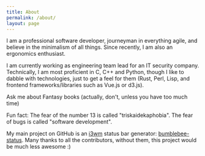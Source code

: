```yaml
---
title: About
permalink: /about/
layout: page
---
```


I am a professional software developer, journeyman in everything agile, and believe in the minimalism of all things. Since recently, I am also an ergonomics enthusiast.

I am currently working as engineering team lead for an IT security company. Technically, I am most proficient in C, C++ and Python, though I like to dabble with technologies, just to get a feel for them (Rust, Perl, Lisp, and frontend frameworks/libraries such as Vue.js or d3.js).

Ask me about Fantasy books (actually, don't, unless you have too much time)

Fun fact: The fear of the number 13 is called "triskaidekaphobia". The fear of bugs is called "software development".

My main project on GitHub is an [i3wm](https://i3wm.org/) status bar generator: [bumblebee-status](https://github.com/tobi-wan-kenobi/bumblebee-status). Many thanks to all the contributors, without them, this project would be much less awesome :)

